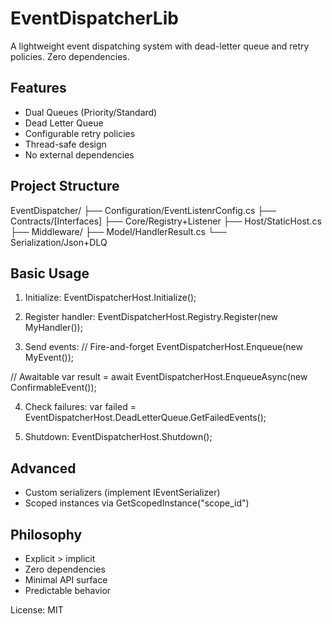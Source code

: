 # EventDispatcherLib

A lightweight event dispatching system with dead-letter queue and retry policies. Zero dependencies.

## Features
- Dual Queues (Priority/Standard)
- Dead Letter Queue
- Configurable retry policies
- Thread-safe design
- No external dependencies

## Project Structure
EventDispatcher/
├── Configuration/EventListenrConfig.cs
├── Contracts/[Interfaces]
├── Core/Registry+Listener
├── Host/StaticHost.cs
├── Middleware/
├── Model/HandlerResult.cs
└── Serialization/Json+DLQ

## Basic Usage

1. Initialize:
EventDispatcherHost.Initialize();

2. Register handler:
EventDispatcherHost.Registry.Register<MyEvent>(new MyHandler());

3. Send events:
// Fire-and-forget
EventDispatcherHost.Enqueue(new MyEvent());

// Awaitable
var result = await EventDispatcherHost.EnqueueAsync(new ConfirmableEvent());

4. Check failures:
var failed = EventDispatcherHost.DeadLetterQueue.GetFailedEvents();

5. Shutdown:
EventDispatcherHost.Shutdown();

## Advanced
- Custom serializers (implement IEventSerializer)
- Scoped instances via GetScopedInstance("scope_id")

## Philosophy
- Explicit > implicit
- Zero dependencies
- Minimal API surface
- Predictable behavior

License: MIT
